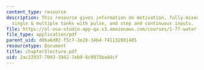 ```yaml
---
content_type: resource
description: This resource gives information on motivation, fully-mixed reactors,
  single & multiple tanks with pulse, and step and continuous inputs.
file: https://ol-ocw-studio-app-qa.s3.amazonaws.com/courses/1-77-water-quality-control-spring-2006/2ac22937709339427eb96c0975ba84cf_chapter5lecture.pdf
file_type: application/pdf
parent_uid: d0ba6d82-f5c7-3e28-34b4-741132881405
resourcetype: Document
title: chapter5lecture.pdf
uid: 2ac22937-7093-3942-7eb9-6c0975ba84cf
---
```

